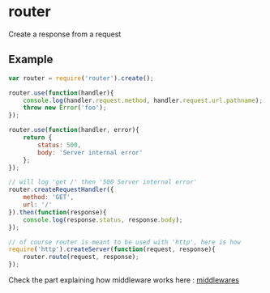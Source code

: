 # router

Create a response from a request

## Example

```javascript
var router = require('router').create();

router.use(function(handler){
	console.log(handler.request.method, handler.request.url.pathname);
	throw new Error('foo');
});

router.use(function(handler, error){
	return {
		status: 500,
		body: 'Server internal error'
	};
});

// will log 'get /' then '500 Server internal error'
router.createRequestHandler({
	method: 'GET',
	url: '/'
}).then(function(response){
	console.log(response.status, response.body);
});

// of course router is meant to be used with 'http', here is how
require('http').createServer(function(request, response){
	router.route(request, response);
});
```

Check the part explaining how middleware works here : [middlewares](./middleware)
